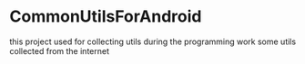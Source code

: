 # CommonUtilsForAndroid
this project used for collecting utils during the programming work
some utils collected from the internet
